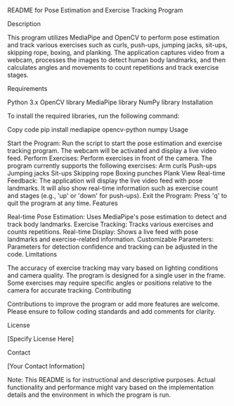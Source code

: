 README for Pose Estimation and Exercise Tracking Program

Description

This program utilizes MediaPipe and OpenCV to perform pose estimation and track various exercises such as curls, push-ups, jumping jacks, sit-ups, skipping rope, boxing, and planking. The application captures video from a webcam, processes the images to detect human body landmarks, and then calculates angles and movements to count repetitions and track exercise stages.

Requirements

Python 3.x
OpenCV library
MediaPipe library
NumPy library
Installation

To install the required libraries, run the following command:

Copy code
pip install mediapipe opencv-python numpy
Usage

Start the Program: Run the script to start the pose estimation and exercise tracking program. The webcam will be activated and display a live video feed.
Perform Exercises: Perform exercises in front of the camera. The program currently supports the following exercises:
Arm curls
Push-ups
Jumping jacks
Sit-ups
Skipping rope
Boxing punches
Plank
View Real-time Feedback: The application will display the live video feed with pose landmarks. It will also show real-time information such as exercise count and stages (e.g., 'up' or 'down' for push-ups).
Exit the Program: Press 'q' to quit the program at any time.
Features

Real-time Pose Estimation: Uses MediaPipe's pose estimation to detect and track body landmarks.
Exercise Tracking: Tracks various exercises and counts repetitions.
Real-time Display: Shows a live feed with pose landmarks and exercise-related information.
Customizable Parameters: Parameters for detection confidence and tracking can be adjusted in the code.
Limitations

The accuracy of exercise tracking may vary based on lighting conditions and camera quality.
The program is designed for a single user in the frame.
Some exercises may require specific angles or positions relative to the camera for accurate tracking.
Contributing

Contributions to improve the program or add more features are welcome. Please ensure to follow coding standards and add comments for clarity.

License

[Specify License Here]

Contact

[Your Contact Information]

Note: This README is for instructional and descriptive purposes. Actual functionality and performance might vary based on the implementation details and the environment in which the program is run.
